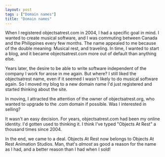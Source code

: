 ```yaml
---
layout: post
tags : ["Domain names"]
title: "Domain names"
---
```

When I registered objectsatrest.com in 2004, I had a specific goal in mind. I wanted to create musical software, and I was commuting between Canada and the Philippines every few months. The name appealed to me because of the double meaning: Musical rest, and traveling. In time, I wanted to start a blog, and it became objectsatrest.com more out of default than anything else.

<!--more-->

Years later, the desire to be able to write software independent of the company I work for arose in me again. But where? I still liked the objectsatrest name, even if it seemed I wasn't likely to do musical software again. So I moved my blog to a new domain name I'd just registered and started thinking about the site.



In moving, I attracted the attention of the owner of objectsatrest.org, who wanted to upgrade to the .com domain if possible. Was I interested in selling?



It wasn't an easy decision. For years, objectsatrest.com had been my online identity. I'd gotten used to thinking it. I think I've typed "Objects At Rest" a thousand times since 2004.



In the end, we came to a deal. Objects At Rest now belongs to Objects At Rest Animation Studios. Man, that's <em>almost</em> as good a reason for the name as I had, and a better reason than I had when I sold!